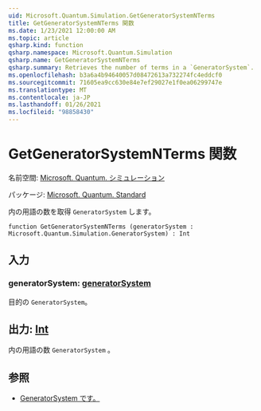 ```yaml
---
uid: Microsoft.Quantum.Simulation.GetGeneratorSystemNTerms
title: GetGeneratorSystemNTerms 関数
ms.date: 1/23/2021 12:00:00 AM
ms.topic: article
qsharp.kind: function
qsharp.namespace: Microsoft.Quantum.Simulation
qsharp.name: GetGeneratorSystemNTerms
qsharp.summary: Retrieves the number of terms in a `GeneratorSystem`.
ms.openlocfilehash: b3a6a4b94640057d08472613a732274fc4eddcf0
ms.sourcegitcommit: 71605ea9cc630e84e7ef29027e1f0ea06299747e
ms.translationtype: MT
ms.contentlocale: ja-JP
ms.lasthandoff: 01/26/2021
ms.locfileid: "98858430"
---
```

# <a name="getgeneratorsystemnterms-function"></a>GetGeneratorSystemNTerms 関数

名前空間: [Microsoft. Quantum. シミュレーション](xref:Microsoft.Quantum.Simulation)

パッケージ: [Microsoft. Quantum. Standard](https://nuget.org/packages/Microsoft.Quantum.Standard)


内の用語の数を取得 `GeneratorSystem` します。

```qsharp
function GetGeneratorSystemNTerms (generatorSystem : Microsoft.Quantum.Simulation.GeneratorSystem) : Int
```


## <a name="input"></a>入力

### <a name="generatorsystem--generatorsystem"></a>generatorSystem: [generatorSystem](xref:Microsoft.Quantum.Simulation.GeneratorSystem)

目的の `GeneratorSystem`。



## <a name="output--int"></a>出力: [Int](xref:microsoft.quantum.lang-ref.int)

内の用語の数 `GeneratorSystem` 。

## <a name="see-also"></a>参照

- [GeneratorSystem です。](xref:Microsoft.Quantum.Simulation.GeneratorSystem)